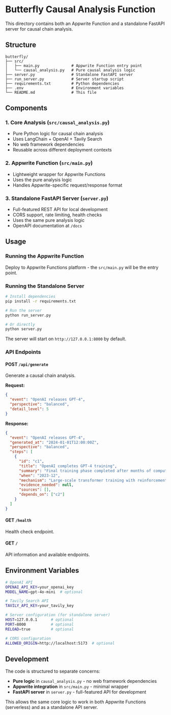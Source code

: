 # Butterfly Causal Analysis Function

This directory contains both an Appwrite Function and a standalone FastAPI server for causal chain analysis.

## Structure

```
butterfly/
├── src/
│   ├── main.py              # Appwrite Function entry point
│   └── causal_analysis.py   # Pure causal analysis logic
├── server.py                # Standalone FastAPI server
├── run_server.py            # Server startup script
├── requirements.txt         # Python dependencies
├── .env                     # Environment variables
└── README.md                # This file
```

## Components

### 1. Core Analysis (`src/causal_analysis.py`)
- Pure Python logic for causal chain analysis
- Uses LangChain + OpenAI + Tavily Search
- No web framework dependencies
- Reusable across different deployment contexts

### 2. Appwrite Function (`src/main.py`)
- Lightweight wrapper for Appwrite Functions
- Uses the pure analysis logic
- Handles Appwrite-specific request/response format

### 3. Standalone FastAPI Server (`server.py`)
- Full-featured REST API for local development
- CORS support, rate limiting, health checks
- Uses the same pure analysis logic
- OpenAPI documentation at `/docs`

## Usage

### Running the Appwrite Function
Deploy to Appwrite Functions platform - the `src/main.py` will be the entry point.

### Running the Standalone Server
```bash
# Install dependencies
pip install -r requirements.txt

# Run the server
python run_server.py

# Or directly
python server.py
```

The server will start on `http://127.0.0.1:8000` by default.

### API Endpoints

#### POST `/api/generate`
Generate a causal chain analysis.

**Request:**
```json
{
  "event": "OpenAI releases GPT-4",
  "perspective": "balanced",
  "detail_level": 5
}
```

**Response:**
```json
{
  "event": "OpenAI releases GPT-4",
  "generated_at": "2024-01-01T12:00:00Z",
  "perspective": "balanced",
  "steps": [
    {
      "id": "c1",
      "title": "OpenAI completes GPT-4 training",
      "summary": "Final training phase completed after months of compute-intensive training on diverse datasets",
      "when": "2023-12",
      "mechanism": "Large-scale transformer training with reinforcement learning from human feedback",
      "evidence_needed": null,
      "sources": [],
      "depends_on": ["c2"]
    }
  ]
}
```

#### GET `/health`
Health check endpoint.

#### GET `/`
API information and available endpoints.

## Environment Variables

```bash
# OpenAI API
OPENAI_API_KEY=your_openai_key
MODEL_NAME=gpt-4o-mini  # optional

# Tavily Search API
TAVILY_API_KEY=your_tavily_key

# Server configuration (for standalone server)
HOST=127.0.0.1      # optional
PORT=8000           # optional
RELOAD=true         # optional

# CORS configuration
ALLOWED_ORIGIN=http://localhost:5173  # optional
```

## Development

The code is structured to separate concerns:

- **Pure logic** in `causal_analysis.py` - no web framework dependencies
- **Appwrite integration** in `src/main.py` - minimal wrapper
- **FastAPI server** in `server.py` - full-featured API for development

This allows the same core logic to work in both Appwrite Functions (serverless) and as a standalone API server.